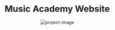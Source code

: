 <h1 align="center" id="title">Music Academy Website</h1>

<p align="center"><img src="https://socialify.git.ci/thepratikguptaa/nextjs/image?font=Jost&amp;language=1&amp;name=1&amp;owner=1&amp;pattern=Signal&amp;stargazers=1&amp;theme=Light" alt="project-image"></p>